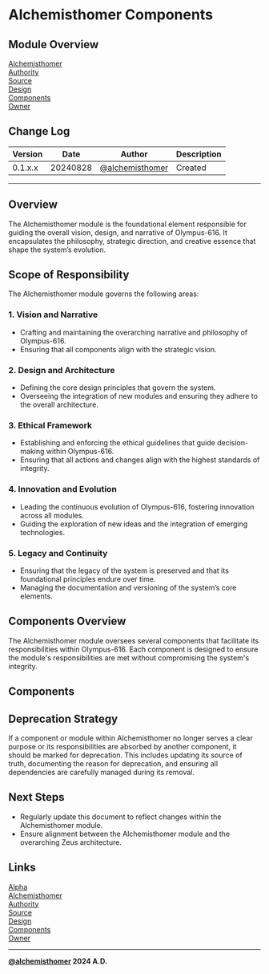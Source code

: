# Alchemisthomer Components

## Module Overview
[Alchemisthomer](README.md)  
[Authority](../zeus/zeus.components.md)  
[Source](alchemisthomer.source.md)  
[Design](alchemisthomer.design.md)  
[Components](alchemisthomer.components.md)  
[Owner](https://github.com/alchemisthomer)  

## Change Log

| Version   | Date       | Author                                                   | Description   |
|-----------|------------|----------------------------------------------------------|---------------|
| 0.1.x.x   | 20240828   | [@alchemisthomer](https://github.com/alchemisthomer)     | Created       

---

## Overview

The Alchemisthomer module is the foundational element responsible for guiding the overall vision, design, and narrative of Olympus-616. It encapsulates the philosophy, strategic direction, and creative essence that shape the system’s evolution.

## Scope of Responsibility

The Alchemisthomer module governs the following areas:

### 1. **Vision and Narrative**
   - Crafting and maintaining the overarching narrative and philosophy of Olympus-616.
   - Ensuring that all components align with the strategic vision.

### 2. **Design and Architecture**
   - Defining the core design principles that govern the system.
   - Overseeing the integration of new modules and ensuring they adhere to the overall architecture.

### 3. **Ethical Framework**
   - Establishing and enforcing the ethical guidelines that guide decision-making within Olympus-616.
   - Ensuring that all actions and changes align with the highest standards of integrity.

### 4. **Innovation and Evolution**
   - Leading the continuous evolution of Olympus-616, fostering innovation across all modules.
   - Guiding the exploration of new ideas and the integration of emerging technologies.

### 5. **Legacy and Continuity**
   - Ensuring that the legacy of the system is preserved and that its foundational principles endure over time.
   - Managing the documentation and versioning of the system’s core elements.

## Components Overview

The Alchemisthomer module oversees several components that facilitate its responsibilities within Olympus-616. Each component is designed to ensure the module's responsibilities are met without compromising the system's integrity.

## Components

<!-- ### 1. Philosopher's Ink (Narrative Crafting)
   **Component Name:** Philosopher's Ink  
   **Source of Truth:** [philosophers_ink.source.md](../alchemisthomer/philosophers_ink.source.md)  
   **Version:** 0.1.x.x  
   **Purpose:** Crafts and refines the narrative and philosophy that guide Olympus-616.  
   **Status:** Active

### 2. Architect's Blueprint (Design and Architecture)
   **Component Name:** Architect's Blueprint  
   **Source of Truth:** [architects_blueprint.source.md](../alchemisthomer/architects_blueprint.source.md)  
   **Version:** 0.1.x.x  
   **Purpose:** Defines and maintains the core design principles and system architecture.  
   **Status:** Active

### 3. Guardian's Code (Ethical Framework)
   **Component Name:** Guardian's Code  
   **Source of Truth:** [guardians_code.source.md](../alchemisthomer/guardians_code.source.md)  
   **Version:** 0.1.x.x  
   **Purpose:** Establishes and enforces the ethical guidelines that govern Olympus-616.  
   **Status:** Active -->

## Deprecation Strategy

If a component or module within Alchemisthomer no longer serves a clear purpose or its responsibilities are absorbed by another component, it should be marked for deprecation. This includes updating its source of truth, documenting the reason for deprecation, and ensuring all dependencies are carefully managed during its removal.

## Next Steps

- Regularly update this document to reflect changes within the Alchemisthomer module.
- Ensure alignment between the Alchemisthomer module and the overarching Zeus architecture.

## Links
[Alpha](../../README.md)  
[Alchemisthomer](README.md)  
[Authority](https://github.com/alchemisthomer)  
[Source](alchemisthomer.source.md)  
[Design](alchemisthomer.design.md)  
[Components](alchemisthomer.components.md)  
[Owner](https://github.com/alchemisthomer)
***
**[@alchemisthomer](https://github.com/alchemisthomer)
2024 A.D.**
